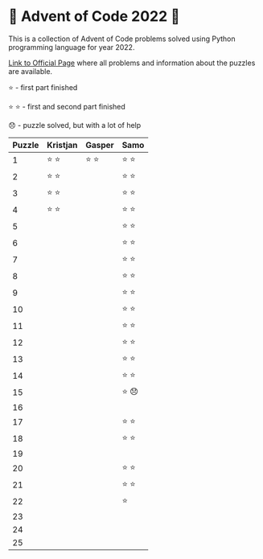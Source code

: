 # :christmas_tree: Advent of Code 2022 :christmas_tree:
This is a collection of Advent of Code problems solved using Python programming language for year 2022.

[Link to Official Page](https://adventofcode.com/) where all problems and information about the puzzles are available.

:star: - first part finished

:star: :star: - first and second part finished

:disappointed: - puzzle solved, but with a lot of help

| Puzzle | Kristjan | Gasper | Samo |
|--------|----------|--------|------|
| 1  | :star: :star: | :star: :star: | :star: :star: |
| 2  | :star: :star: |  | :star: :star: |
| 3  | :star: :star: |  | :star: :star: |
| 4  | :star: :star: |  | :star: :star: |
| 5  |  |  | :star: :star: |
| 6  |  |  | :star: :star: |
| 7  |  |  | :star: :star: |
| 8  |  |  | :star: :star: |
| 9  |  |  | :star: :star: |
| 10 |  |  | :star: :star: |
| 11 |  |  | :star: :star: |
| 12 |  |  | :star: :star: |
| 13 |  |  | :star: :star: |
| 14 |  |  | :star: :star: |
| 15 |  |  | :star: :disappointed: |
| 16 |  |  |  |
| 17 |  |  | :star: :star: |
| 18 |  |  | :star: :star: |
| 19 |  |  |  |
| 20 |  |  | :star: :star: |
| 21 |  |  | :star: :star: |
| 22 |  |  | :star: |
| 23 |  |  |  |
| 24 |  |  |  |
| 25 |  |  |  |